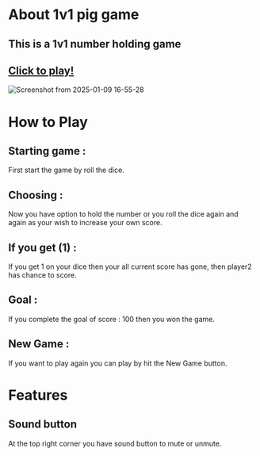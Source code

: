 # About 1v1 pig game
## This is a 1v1 number holding game 
## [Click to play!](https://pig-game-2v2.netlify.app/)
![Screenshot from 2025-01-09 16-55-28](https://github.com/user-attachments/assets/c3befe07-56ef-4dab-9181-3d4ea3d4597b)

# How to Play
## Starting game :
First start the game by roll the dice.
## Choosing :
Now you have option to hold the number or you roll the dice again and again as your wish to increase your own score.
## If you get (1) :
If you get 1 on your dice then your all current score has gone, then player2 has chance to score.
## Goal :
If you complete the goal of score : 100 then you won the game.
## New Game :
If you want to play again you can play by hit the New Game button.

# Features
## Sound button
At the top right corner you have sound button to mute or unmute.



